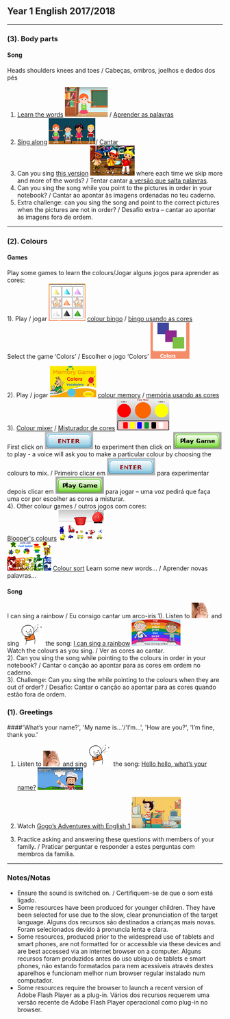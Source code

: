 ## Year 1 English 2017/2018
***
### (3). Body parts

#### Song

Heads shoulders knees and toes / Cabeças, ombros, joelhos e dedos dos pés  
1) [Learn the words](https://www.youtube.com/watch?v=lMQcwNZVUO8) [![hsktl](/images/hsktl.PNG)](https://www.youtube.com/watch?v=lMQcwNZVUO8) / [Aprender as palavras](https://www.youtube.com/watch?v=lMQcwNZVUO8)  
2) [Sing along](https://www.youtube.com/watch?v=ZanHgPprl-0) [![hskts](/images/hskts.PNG)](https://www.youtube.com/watch?v=ZanHgPprl-0)/ [Cantar](https://www.youtube.com/watch?v=ZanHgPprl-0)  
3) Can you sing [this version](https://www.youtube.com/watch?v=FkL8j0wIRf8) [![hsktg](/images/hsktg.PNG)](https://www.youtube.com/watch?v=FkL8j0wIRf8) where each time we skip more and more of the words? / Tentar cantar [a versão que salta palavras](https://www.youtube.com/watch?v=FkL8j0wIRf8).  
4) Can you sing the song while you point to the pictures in order in your notebook? / Cantar ao apontar às imagens ordenadas no teu caderno.  
5) Extra challenge: can you sing the song and point to the correct pictures when the pictures are not in order? / Desafio extra – cantar ao apontar às imagens fora de ordem.

***
### (2). Colours

#### Games

Play some games to learn the colours/Jogar alguns jogos para aprender as cores:  
1). Play / jogar [![cobi](/images/cobi.PNG)](http://www.abcya.com/shapes_colors_bingo.htm) [colour bingo](http://www.abcya.com/shapes_colors_bingo.htm) / [bingo usando as cores](http://www.abcya.com/shapes_colors_bingo.htm)  
Select the game ‘Colors’ / Escolher o jogo ‘Colors’ ![cobi2](/images/cobi2.PNG)

2). Play / jogar [![meco](/images/meco.PNG)](https://www.eslgamesplus.com/colors-vocabulary-esl-memory-game/) [colour memory](https://www.eslgamesplus.com/colors-vocabulary-esl-memory-game/) / [memória usando as cores](https://www.eslgamesplus.com/colors-vocabulary-esl-memory-game/)  
3). [Colour mixer](https://kidsgoflash.com/homepage-featured/color-mixer/) / [Misturador de cores](https://kidsgoflash.com/homepage-featured/color-mixer/) [![comx3](/images/comx3.PNG)](https://kidsgoflash.com/homepage-featured/color-mixer/)  
First click on ![comx1](/images/comx1.PNG) to experiment then click on ![comx2](/images/comx2.PNG) to play - a voice will ask you to make a particular colour by choosing the colours to mix. / Primeiro clicar em ![comx1](/images/comx1.PNG) para experimentar depois clicar em ![comx2](/images/comx2.PNG) para jogar – uma voz pedirá que faça uma cor por escolher as cores a misturar.  
4). Other colour games / outros jogos com cores:  
[Blooper's colours](http://www.sheppardsoftware.com/preschool/ngames/colors.htm) [![ssbl](/images/ssbl.PNG)](http://www.sheppardsoftware.com/preschool/ngames/colors.htm)   
[![ssco](/images/ssco.PNG)](http://www.sheppardsoftware.com/preschool/colors/colorgame.htm)  [Colour sort](http://www.sheppardsoftware.com/preschool/colors/colorgame.htm) Learn some new words... / Aprender novas palavras...

#### Song

I can sing a rainbow / Eu consigo cantar um arco-iris
1). Listen to ![listen](/images/listen.png) and sing ![sing](/images/sing.png) the song:
[I can sing a rainbow](https://www.youtube.com/watch?v=rNFW5JK4-rk) [![sar1](/images/sar1.png)](https://www.youtube.com/watch?v=rNFW5JK4-rk)  
Watch the colours as you sing. / Ver as cores ao cantar.  
2). Can you sing the song while pointing to the colours in order in your notebook? / Cantar o canção ao apontar para as cores em ordem no caderno.  
3). Challenge: Can you sing the while pointing to the colours when they are out of order? / Desafio: Cantar o canção ao apontar para as cores quando estão fora de ordem. 

### (1). Greetings

####'What’s your name?', 'My name is…'/'I’m…', 'How are you?', 'I’m fine, thank you.'

1. Listen to ![listen](/images/listen.png) and sing ![sing](/images/sing.png) the song: [Hello hello, what’s your name?](https://www.youtube.com/watch?v=Uv1JkBL5728) [![wyn](/images/wyn1.png)](https://www.youtube.com/watch?v=Uv1JkBL5728)

2. Watch [Gogo’s Adventures with English 1](https://www.youtube.com/watch?v=9R5-W3bMX4E) [![gae1](/images/gae1.PNG)](https://www.youtube.com/watch?v=9R5-W3bMX4E)  

3. Practice asking and answering these questions with members of your family. / Praticar perguntar e responder a estes perguntas com membros da família.

***

### Notes/Notas
* Ensure the sound is switched on. / Certifiquem-se de que o som está ligado.
* Some resources have been produced for younger children. They have been selected for use due to the slow, clear pronunciation of the target language. Alguns dos recursos são destinados a crianças mais novas. Foram selecionados devido à pronuncia lenta e clara.
* Some resources, produced prior to the widespread use of tablets and smart phones, are not formatted for or accessible via these devices and are best accessed via an internet browser on a computer. Alguns recursos foram produzidos antes do uso ubíquo de tablets e smart phones, não estando formatados para nem acessíveis através destes aparelhos e funcionam melhor num browser regular instalado num computador.
* Some resources require the browser to launch a recent version of Adobe Flash Player as a plug-in. Vários dos recursos requerem uma versão recente de Adobe Flash Player operacional como plug-in no browser.
